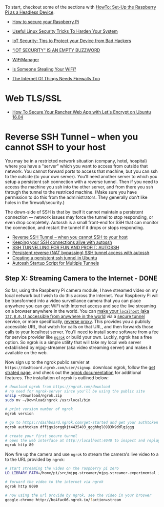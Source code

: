 
To start, checkout some of the sections with [HowTo: Set-Up the Raspberry Pi as a Headless Device](http://jeffskinnerbox.me/posts/2016/Apr/27/howto-set-up-the-raspberry-pi-as-a-headless-device/).

* [How to secure your Raspberry Pi](https://opensource.com/article/17/3/iot-security-raspberry-pi)
* [Useful Linux Security Tricks To Harden Your System](https://dzone.com/articles/useful-linux-security-tricks-to-harden-your-system?edition=283882&utm_source=weeklydigest&utm_medium=email&utm_campaign=wd2017-03-15)
* [IoT Security: Tips to Protect your Device from Bad Hackers](https://www.hackster.io/charifmahmoudi/iot-security-tips-to-protect-your-device-from-bad-hackers-768093?ref=platform&ref_id=425_trending___&offset=0)
* [“IOT SECURITY” IS AN EMPTY BUZZWORD](http://hackaday.com/2016/06/13/iot-security-is-an-empty-buzzword/)

* [WiFiManager](https://github.com/tzapu/WiFiManager)
* [Is Someone Stealing Your WiFi?](http://askbobrankin.com/is_someone_stealing_your_wifi.html)

* [The Internet Of Things Needs Firewalls Too](http://electronicdesign.com/communications/internet-things-needs-firewalls-too)

# Web TLS/SSL
* [How To Secure Your Rancher Web App with Let's Encrypt on Ubuntu 16.04](https://www.digitalocean.com/community/tutorials/how-to-secure-your-rancher-web-app-with-let-s-encrypt-on-ubuntu-16-04)

# Reverse SSH Tunnel – when you cannot SSH to your host
You may be in a restricted network situation (company, hotel, hospital)
where you have a "server" which you want to access from outside that network.
You cannot forward ports to access that machine,
but you can ssh to the outside (to your own server).
You'll need another server to which you setup a persistent ssh connection with a reverse tunnel.
Then if you need to access the machine you ssh into the other server,
and from there you ssh through the tunnel to the restriced machine.
(Make sure you have permission to do this from the administrators.
They generally don't like holes in the firewall/security.)

The down-side of SSH is that by itself it cannot maintain a persistent connection
— network issues may force the tunnel to stop responding, or even drop completely.
Autossh is a small front-end for SSH that can monitor the connection,
and restart the tunnel if it drops or stops responding.

* [Reverse SSH Tunnel – when you cannot SSH to your host](http://home.oraculo.pt/2017/03/21/reverse-ssh-tunnel/)
* [Keeping your SSH connections alive with autossh](https://www.linux.com/news/keeping-your-ssh-connections-alive-autossh)
* [SSH TUNNELLING FOR FUN AND PROFIT: AUTOSSH](https://www.everythingcli.org/ssh-tunnelling-for-fun-and-profit-autossh/)
* [Persistent reverse (NAT bypassing) SSH tunnel access with autossh](https://raymii.org/s/tutorials/Autossh_persistent_tunnels.html)
* [Creating a persistent ssh tunnel in Ubuntu](https://erik.torgesta.com/2013/12/creating-a-persistent-ssh-tunnel-in-ubuntu/)
* [Autossh Startup Script for Multiple Tunnels](https://surniaulula.com/2012/12/10/autossh-startup-script-for-multiple-tunnels/)

## Step X: Streaming Camera to the Internet - DONE
So far, using the Raspberry Pi camera module,
I have streamed video on my local network
but I wish to do this across the Internet.
Your Raspberry Pi will be transformed into a video surveillance camera
that you can place anywhere you can get WiFi with Internet access
and see the live streaming on a browser anywhere in the world.
You can [make your `localhost` (aka `127.0.0.1`) accessible from anywhere in the world][111]
via a [secure tunnel][112] service, or more specifically, [reverse proxy][115].
This provides you a publicly accessible URL, that watch for calls on that URL,
and then forwards those calls to your localhost server.
You'll need to install some software
from a fee for service provider like [`ngrok`][110] or build your own.
Luckly, ngrok has a free option.
So ngrok is a simple utility that will take my local web server extablished by mjpg-streamer
(aka video streaming server) and makes it available on the web.

Now sign up to the ngrok public servier at `https://dashboard.ngrok.com/user/signup`.
download ngrok, follow the [get strated page][114],
and check out the [ngrok documentation][113] for additional features.
The installation of `ngrok` is outlined below:

```bash
# download ngrok from https://ngrok.com/download
# no need for ngrok-server since you'll be using the public site
unzip ~/Download/ngrok.zip
sudo mv ~/Download/ngrok /usr/local/bin

# print version number of ngrok
ngrok version

# go to https://dashboard.ngrok.com/get-started and get your authtoken
ngrok authtoken dffjgyiorggkjt4435403_ggghhgl89B3k9ddlgiggg

# create your first secure tunnel
# open the web interface at http://localhost:4040 to inspect and replay requests
ngrok http 80
```

Now fire up the camera and use `ngrok` to stream the camera's live video to a
to the URL provided by `ngrok`:

```bash
# start streaming the video on the raspberry pi zero
LD_LIBRARY_PATH=/home/pi/src/mjpg-streamer/mjpg-streamer-experimental ; mjpg_streamer -i "input_raspicam.so -rot 90 -ex night -ifx none awb auto" -o "output_http.so -w www -p 8090"

# forward the video to the internet via ngrok
ngrok http 8090

# now using the url provide by ngrok, see the video in your broswer
google-chrome http://be4fac06.ngrok.io/?action=stream
```



[110]:https://www.theodo.fr/blog/2016/06/expose-your-local-environment-to-the-world-with-ngrok/
[111]:https://www.sitepoint.com/accessing-localhost-from-anywhere/
[112]:https://en.wikipedia.org/wiki/Tunneling_protocol
[113]:https://ngrok.com/docs/2
[114]:https://dashboard.ngrok.com/get-started
[115]:https://en.wikipedia.org/wiki/Reverse_proxy

